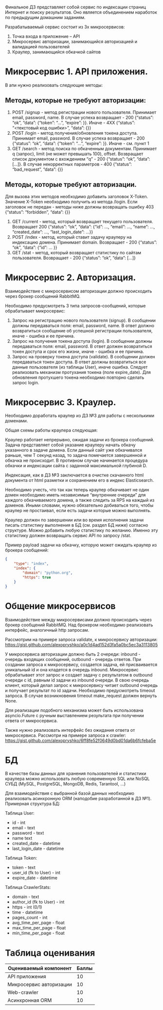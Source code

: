 Финальное ДЗ представляет собой сервис по индексации страниц Интернет и поиску результатов. Оно является объединением наработок по предыдущим домашним заданиям.


Разрабатываемый сервис состоит из 3х микросервисов:
1. Точка входа в приложение – API
2. Микросервис авторизации, занимающийся авторизацией и валидацией пользователей
3. Краулер, занимающийся обкачкой сайтов


# Микросервис 1. API приложения.
В апи нужно реализовать следующие методы:

## Методы, которые не требуют авторизации:
1. POST /signup - метод регистрации нового пользователя. Принимает email, password, name. В случае успеха возвращает - 200 {“status”: “ok”, “data”: {“token”: “...”, “expire”: <timestamp>}}. Иначе - 4ХХ {“status”: “<текстовый код ошибки>”, “data”: {}}
2. POST /login - метод получения/обновления токена доступа. Принимает email, password. В случае успеха возвращает - 200 {“status”: “ok”, “data”: {“token”: “...”, “expire”: <timestamp>}}. Иначе - см. пункт 1
3. GET /search - метод поиска по обкаченным документам. Принимает q (запрос), limit (не может превышать 100), offset. Возвращает список документом с вхождением “q” - 200 {“status”: “ok”, “data”: [...]}. В случае некорректных параметров - 400 {“status”: “bad_request”, “data”: {}}


## Методы, которые требуют авторизации.
Для вызова этих методов необходимо добавить заголовок X-Token. Значение X-Token необходимо получить из метода /login. Если заголовок не передан - методы ниже должны возвращать ошибку 403 {“status”: “forbidden”, “data”: {}}
1. GET /current - метод, который возвращает текущего пользователя. Возвращает 200 {“status”: “ok”, “data”: {“id”: …, “email”:  …, “name”: …, “created_date”: …, “last_login_date”: …}}
2. POST /index - метод, который ставит задачу краулеру на индексацию домена. Принимает domain. Возвращает - 200 {“status”: “ok”, “data”: {“id”: … }}
3. GET /stat - метод, который возвращает статистику по сайтам пользователя. Возвращает - 200 {“status”: “ok”, “data”: [...]}

# Микросервис 2. Авторизация.
Взаимодействие с микросервисом авторизации должно происходить через брокер сообщений RabbitMQ. 

Необходимо предусмотреть 3 типа запросов-сообщений, которые обрабатывает микросервис:
1. Запрос на регистрацию нового пользователя (signup). В сообщении должны передаваться поля: email, password, name. В ответ должно возвратиться сообщение об успешной регистрации пользователя, иначе - ошибка и ее причина.
2. Запрос на получения токена доступа (login). В сообщении должны передаваться поля: email, password. В ответ должен возвратиться токен доступа и срок его жизни, иначе - ошибка и ее причина.
3. Запрос на проверку токена доступа (validate). В сообщении должен передаваться токен доступа. В ответ должны возвратиться все данные пользователя (из таблицы User), иначе ошибка.
Следует реализовать механизм протухания токена (поле expire_date). Для обновления протухшего токена необходимо повторно сделать запрос login.


# Микросервис 3. Краулер.
Необходимо доработать краулер из ДЗ №3 для работы с несколькими доменами.

Общая схемы работы краулера следующая:

Краулер работает непрерывно, ожидая задачи из брокера сообщений. Задача представляет собой указание краулеру начать обкачу указанного в задаче домена. Если данный сайт уже обкачивался раньше, чем T секунд назад, то задача помечается завершенной и обкачка не происходит. В противном случае начинается процедура обкачки и индексации сайта с заданной максимальной глубиной D.

Индексация, как в ДЗ №3 заключается в очистке скачанного html документа от html разметки и сохранением его в индекс Elasticsearch.

Необходимо учесть, что так как теперь краулер обкачивает не один домен необходимо иметь независимые “внутренние очереди” для каждого обкачиваемого домена, а также следить за RPS на каждый из доменов. Иными словами, нужно обязательно добиваться того, чтобы краулер не простаивал, если есть задачи которые можно выполнять.

Краулер должен по завершении или во время исполнения задачи писать статистику выполнения в БД (см. раздел БД ниже) согласно структуре. Можно добавить любую статистику по желанию. Именно эту статистику должен возвращать сервис API по запросу /stat.

Пример payload задачи на обкачку, которую может ожидать краулер из брокера сообщений:
```json
{
    "type": "index",
    "index": {
        "domain": "python.org",
        "https": true
    }
}
```

# Общение микросервисов

Взаимодействие между микросервисами должно происходить через брокер сообщений RabbitMQ. Над брокером необходимо реализовать интерфейс, аналогичный http запросам.

Рассмотрим на примере запроса validate, к микросервису авторизации: https://gist.github.com/alexopryshko/a0c1d4ad152d3fa5a0bc5ec3a3113805

У микросервиса авторизации должно быть 2 очереди: inbound - очередь входящих сообщений, outbound - очередь ответов. При создании запроса к микросервису, создается задача, ей присваивается уникальный id и она кладется в очередь inbound. Микросервис обрабатывает этот запрос и создает задачу с результатом в outbound очереди с id, равным id задачи из inbound очереди. В свою очередь клиент, который делал запрос к микросервису читает outbound очередь и получает результат по id задачи. Необходимо предусмотреть timeout запроса. В случае возникновения timeout make_request должен вернуть None.

Для реализации подобного механизма может быть использована asyncio.Future с ручным выставлением результата при получении ответа от микросервиса.

Также нужно реализовать интерфейс без ожидания ответа от микросервиса. Рассмотри на примере запроса к crawler: https://gist.github.com/alexopryshko/6ff8fe52f0649d0bd01da6b6fcfeba5e

# БД

В качестве базы данных для хранения пользователей и статистики краулера можно использовать любую современную SQL или NoSQL СУБД (MySQL, PostgreSQL, MongoDB, Redis, Tarantool, ...)

Для взаимодействия с выбранной базой данных необходимо реализовать асинхронную ORM (наподобие разработанной в ДЗ №1). 
Примерная структура БД:

Таблица User:
* id - int
* email - text
* password - text
* name text
* created_date - datetime
* last_login_date - datetime

Таблица Token:
* token - text
* user_id (fk to User) - int
* expire_date - datetime

Таблица CrawlerStats:
* domain - text
* author_id (fk to User) - int
* https - int (0/1)
* time - datetime
* pages_count - int
* avg_time_per_page - float
* max_time_per_page - float
* min_time_per_page - float


# Таблица оценивания
Оцениваемый компонент   | Баллы
----------------------- | -----
API приложения          | 10
Микросервис авторизации | 10
Web-crawler             | 10
Асинхронная ORM         | 10
